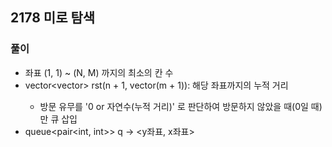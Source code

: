 ## 2178 미로 탐색

### 풀이
- 좌표 (1, 1) ~ (N, M) 까지의 최소의 칸 수
- vector<vector<int>> rst(n + 1, vector<int>(m + 1)): 해당 좌표까지의 누적 거리  
    - 방문 유무를 '0 or 자연수(누적 거리)' 로 판단하여 방문하지 않았을 때(0일 때)만 큐 삽입
- queue<pair<int, int>> q -> <y좌표, x좌표>
